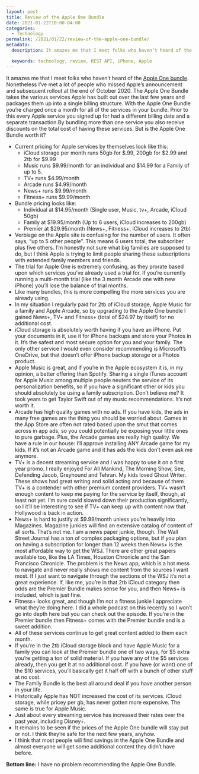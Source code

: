 ```yaml
---
layout: post
title: Review of the Apple One Bundle
date: 2021-01-22T10:00-04:00
categories:
  - Technology
permalink: /2021/01/22/review-of-the-apple-one-bundle/
metadata:
  description: It amazes me that I meet folks who haven’t heard of the Apple One bundle.

  keywords: technology, review, REST API, iPhone, Apple
---
```

It amazes me that I meet folks who haven’t heard of the [Apple One bundle](https://www.apple.com/apple-one/). Nonetheless I’ve met a lot of people who missed Apple’s announcement and subsequent rollout at the end of October 2020. The Apple One Bundle takes the various services Apple has built out over the last few years and packages them up into a single billing structure. With the Apple One Bundle you’re charged once a month for all of the services in your bundle. Prior to this every Apple service you signed up for had a different billing date and a separate transaction.By bundling more than one service you also receive discounts on the total cost of having these services. But is the Apple One Bundle worth it?

<!-- excerpt -->

* Current pricing for Apple services by themselves look like this:
  * iCloud storage per month runs 50gb for $.99, 200gb for $2.99 and 2tb for $9.99
  * Music runs $9.99/month for an individual and $14.99 for a Family of up to 5.
  * TV+ runs $4.99/month
  * Arcade runs $4.99/month
  * News+ runs $9.99/month
  * Fitness+ runs $9.99/month
* Bundle pricing looks like:
  * Individual at $14.95/month (Single user, Music, tv+, Arcade, iCloud 50gb)
  * Family at $19.95/month (Up to 6 users, iCloud increases to 200gb)
  * Premier at $29.95/month (News+, Fitness+, iCloud increases to 2tb)
* Verbiage on the Apple site is confusing for the number of users. It often says, “up to 5 other people”. This means 6 users total, the subscriber plus five others. I’m honestly not sure what big families are supposed to do, but I think Apple is trying to limit people sharing these subscriptions with extended family members and friends.
* The trial for Apple One is extremely confusing, as they prorate based upon which services you’ve already used a trial for. If you’re currently running a multi-month trial (like the 3 month Arcade one with new iPhone) you’ll lose the balance of trial months.
* Like many bundles, this is more compelling the more services you are already using.
* In my situation I regularly paid for 2tb of iCloud storage, Apple Music for a family and Apple Arcade, so by upgrading to the Apple One bundle I gained News+, TV+ and Fitness+ (total of $24.97 by itself) for no additional cost.
* iCloud storage is absolutely worth having if you have an iPhone. Put your documents in it, use it for iPhone backups and store your Photos in it. It’s the safest and most secure option for you and your family. The only other service I would even consider recommending is Microsoft’s OneDrive, but that doesn’t offer iPhone backup storage or a Photos product.
* Apple Music is great, and if you’re in the Apple ecosystem it is, in my opinion, a better offering than Spotify. Sharing a single iTunes account for Apple Music among multiple people neuters the service of its personalization benefits, so if you have a significant other or kids you should absolutely be using a family subscription. Don’t believe me? It took years to get Taylor Swift out of my music recommendations. It’s not worth it.
* Arcade has high quality games with no ads. If you have kids, the ads in many free games are the thing you should be worried about. Games in the App Store are often not rated based upon the smut that comes across in app ads, so you could potentially be exposing your little ones to pure garbage. Plus, the Arcade games are really high quality. We have a rule in our house: I’ll approve installing ANY Arcade game for my kids. If it’s not an Arcade game and it has ads the kids don’t even ask me anymore.
* TV+ is a decent streaming service and I was happy to use it on a first year promo. I really enjoyed For All Mankind, The Morning Show, See, Defending Jacob, Greyhound and Tehran. My kids loved Ghost Writer. These shows had great writing and solid acting and because of them TV+ is a contender with other premium content providers. TV+ wasn’t enough content to keep me paying for the service by itself, though, at least not yet. I’m sure covid slowed down their production significantly, so I it’ll be interesting to see if TV+ can keep up with content now that Hollywood is back in action.
* News+ is hard to justify at $9.99/month unless you’re heavily into Magazines. Magazine junkies will find an extensive catalog of content of all sorts. That’s not me. I am a news paper junkie, though. The Wall Street Journal has a ton of complex packaging options, but if you plan on having a subscription for longer than 12 weeks then News+ is the most affordable way to get the WSJ. There are other great papers available too, like the LA Times, Houston Chronicle and the San Francisco Chronicle. The problem is the News app, which is a hot mess to navigate and never really shows me content from the sources I want most. If I just want to navigate through the sections of the WSJ it’s not a great experience. If, like me, you’re in that 2tb iCloud category then odds are the Premier Bundle makes sense for you, and then News+ is included, which is just fine.
* Fitness+ looks great, and though I’m not a fitness junkie I appreciate what they’re doing here. I did a whole podcast on this recently so I won’t go into depth here but you can check out the episode. If you’re in the Premier bundle then Fitness+ comes with the Premier bundle and is a sweet addition.
* All of these services continue to get great content added to them each month.
* If you’re in the 2tb iCloud storage block and have Apple Music for a family you can look at the Premier bundle one of two ways, for $5 extra you’re getting a ton of solid material. If you have any of the $5 services already, then you get it at no additional cost. If you have (or want) one of the $10 services, you’ll basically get it half off with a bunch of other stuff at no cost.
* The Family Bundle is the best all around deal if you have another person in your life.
* Historically Apple has NOT increased the cost of its services. iCloud storage, while pricey per gb, has never gotten more expensive. The same is true for Apple Music.
* Just about every streaming service has increased their rates over the past year, including Disney+.
* It remains to be seen if the prices of the Apple One bundle will stay put or not. I think they’re safe for the next few years, anyhow.
* I think that most people will find savings in the Apple One Bundle and almost everyone will get some additional content they didn’t have before.

**Bottom line:** I have no problem recommending the Apple One Bundle.
